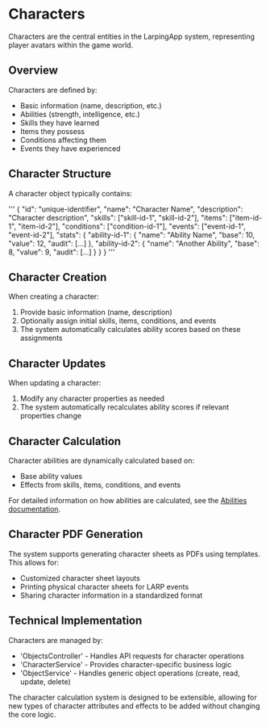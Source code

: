 # Characters

Characters are the central entities in the LarpingApp system, representing player avatars within the game world.

## Overview

Characters are defined by:
- Basic information (name, description, etc.)
- Abilities (strength, intelligence, etc.)
- Skills they have learned
- Items they possess
- Conditions affecting them
- Events they have experienced

## Character Structure

A character object typically contains:

'''
{
  "id": "unique-identifier",
  "name": "Character Name",
  "description": "Character description",
  "skills": ["skill-id-1", "skill-id-2"],
  "items": ["item-id-1", "item-id-2"],
  "conditions": ["condition-id-1"],
  "events": ["event-id-1", "event-id-2"],
  "stats": {
    "ability-id-1": {
      "name": "Ability Name",
      "base": 10,
      "value": 12,
      "audit": [...]
    },
    "ability-id-2": {
      "name": "Another Ability",
      "base": 8,
      "value": 9,
      "audit": [...]
    }
  }
}
'''

## Character Creation

When creating a character:
1. Provide basic information (name, description)
2. Optionally assign initial skills, items, conditions, and events
3. The system automatically calculates ability scores based on these assignments

## Character Updates

When updating a character:
1. Modify any character properties as needed
2. The system automatically recalculates ability scores if relevant properties change

## Character Calculation

Character abilities are dynamically calculated based on:
- Base ability values
- Effects from skills, items, conditions, and events

For detailed information on how abilities are calculated, see the [Abilities documentation](abillities.md).

## Character PDF Generation

The system supports generating character sheets as PDFs using templates. This allows for:
- Customized character sheet layouts
- Printing physical character sheets for LARP events
- Sharing character information in a standardized format

## Technical Implementation

Characters are managed by:
- 'ObjectsController' - Handles API requests for character operations
- 'CharacterService' - Provides character-specific business logic
- 'ObjectService' - Handles generic object operations (create, read, update, delete)

The character calculation system is designed to be extensible, allowing for new types of character attributes and effects to be added without changing the core logic. 